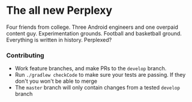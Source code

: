 # The all new Perplexy 

Four friends from college. Three Android engineers and one overpaid content guy.
Experimentation grounds.
Football and basketball ground.
Everything is written in history.
Perplexed?

### Contributing

- Work feature branches, and make PRs to the `develop` branch.
- Run `./gradlew checkCode` to make sure your tests are passing. If they don't you won't be able to 
merge
- The `master` branch will only contain changes from a tested `develop` branch
